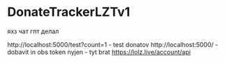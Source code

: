 # DonateTrackerLZTv1
яхз чат гпт делал

http://localhost:5000/test?count=1 - test donatov
http://localhost:5000/ - dobavit in obs
token nyjen - tyt brat https://lolz.live/account/api
